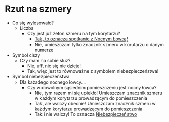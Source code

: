 # Rzut na szmery

- Co się wylosowało?
    - Liczba
        - Czy jest już żeton szmeru na tym korytarzu?
            - [Tak, to oznacza spotkanie z Nocnym Łowcą!](../../nocny-lowca-spotkanie/nocny-lowca-spotkanie)
            - Nie, umieszczam tylko znacznik szmeru w korutarzu o danym numerze
- Symbol ciszy
    - Czy mam na sobie śluz?
        - Nie, uff, nic się nie dzieje!
        - Tak, więc jest to równoważne z symbolem niebezpieczeństwa!
- Symbol niebezpieczeństwa
    - Dla każadego nocnego łowcy.... 
         - Czy w dowolnym sąsiednim pomieszczeniu jest nocny łowca?
             - Nie, tym razem mi się upiekło! Umieszczam znacznik szmeru w każdym korytarzu prowadzącym do pomieszczenia
             - Tak, ale walczy obecnie! Umieszczam znacznik szmeru w każdym korytarzu prowadzącym do pomieszczenia
             - Tak i nie walczy! To oznacza [Niebezpieczeństwo](niebezpieczenstwo.md)
